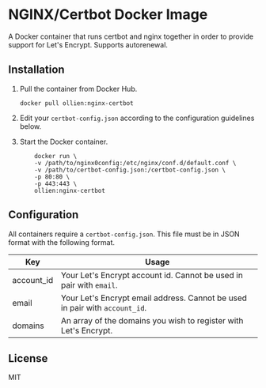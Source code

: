 # NGINX/Certbot Docker Image

A Docker container that runs certbot and nginx together in order to provide support for Let's Encrypt. Supports autorenewal.

## Installation
1. Pull the container from Docker Hub.

	`docker pull ollien:nginx-certbot`
2. Edit your `certbot-config.json` according to the configuration guidelines below.

3. Start the Docker container.

	````
		docker run \
		-v /path/to/nginx0config:/etc/nginx/conf.d/default.conf \
		-v /path/to/certbot-config.json:/certbot-config.json \
		-p 80:80 \
		-p 443:443 \
		ollien:nginx-certbot
	````


## Configuration
All containers require a `certbot-config.json`. This file must be in JSON format with the following format.

| Key        | Usage                                                                       |
|------------|-----------------------------------------------------------------------------|
| account_id | Your Let's Encrypt account id. Cannot be used in pair with `email`.         |
| email      | Your Let's Encrypt email address. Cannot be used in pair with `account_id`. |
| domains    | An array of the domains you wish to register with Let's Encrypt.            |

## License
MIT
